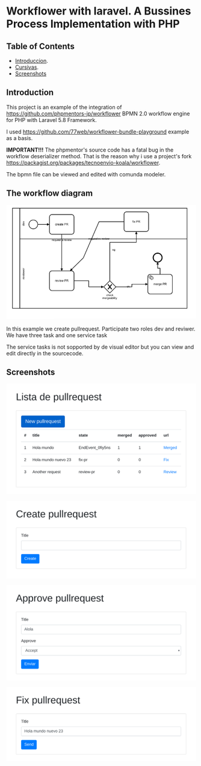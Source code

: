 # Workflower with laravel. A Bussines Process Implementation with PHP

## Table of Contents

- [Introduccion](#introduccion).
- [Cursivas](#the-workflow-diagram).
- [Screenshots](#screenshots)

## Introduction

This project is an example of the integration of https://github.com/phpmentors-jp/workflower  BPMN 2.0 workflow engine for PHP with Laravel 5.8 Framework.

I used https://github.com/77web/workflower-bundle-playground example as a basis.

**IMPORTANT!!!** The phpmentor's source code has a fatal bug in the workflow deserializer method. That is the reason why i use a project's fork https://packagist.org/packages/tecnoenvio-koala/workflower.

The bpmn file can be viewed and edited with comunda modeler.

## The workflow diagram

![documentation/img/pullrequest_process.png](documentation/img/pullrequest_process.png)

In this example we create pullrequest. Participate two roles dev and reviwer. We have three task and one service task

The service tasks is not sopported by de visual editor but you can view and edit directly in the sourcecode.

## Screenshots

![lista de pullrequest creados](documentation/img/index.png)

![documentation/img/index.png](documentation/img/create.png)

![documentation/img/index.png](documentation/img/review.png)

![](documentation/img/fix.png)